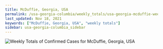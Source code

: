 ```yaml
---
title: McDuffie, Georgia, USA
permalink: /usa-georgia-columbia/weekly_totals/usa-georgia-mcduffie-weekly_totals.html
last_updated: Nov 18, 2021
keywords: ["McDuffie, Georgia, USA", "weekly totals"]
sidebar: usa-georgia-columbia_sidebar
---
```


![Weekly Totals of Confirmed Cases for McDuffie, Georgia, USA](/covid_tracker/images/graphs/usa-georgia-mcduffie-weekly_totals_graph.png)
